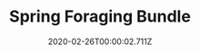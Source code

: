 ---
templateKey: blog-post
featuredpost: false
date: 2020-02-26T00:00:02.711Z
featuredimage: /img/Spring_Foraging_Bundle.png
title: Spring Foraging Bundle
description: Craft Room
reward: Spring Seeds (30)
tags:
  - Wild Horseradish
  - Daffodil
  - Leek
  - Dandelion
  - bundles
  - Craft Room
---